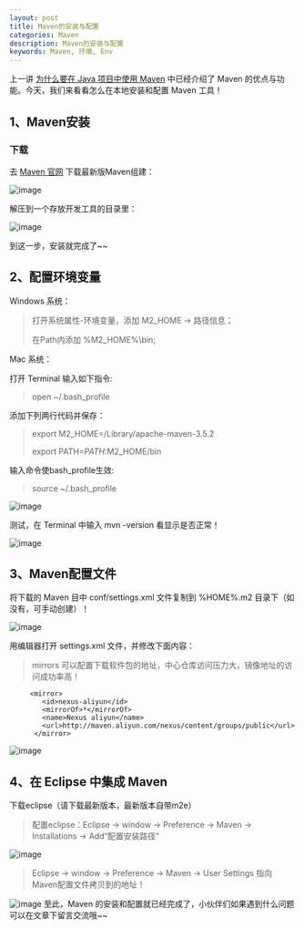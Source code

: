 ```yaml
---
layout: post
title: Maven的安装与配置
categories: Maven
description: Maven的安装与配置
keywords: Maven, 环境, Env
---
```


上一讲 [为什么要在 Java 项目中使用 Maven](https://www.jianshu.com/p/b36bbf8adf8d) 中已经介绍了 Maven 的优点与功能。今天，我们来看看怎么在本地安装和配置 Maven 工具！

## 1、Maven安装

### 下载

去 [Maven 官网](https://maven.apache.org/download.cgi) 下载最新版Maven组建：

![image](http://upload-images.jianshu.io/upload_images/2946710-30a78710c37eb3cd?imageMogr2/auto-orient/strip%7CimageView2/2/w/1240)

解压到一个存放开发工具的目录里：

![image](http://upload-images.jianshu.io/upload_images/2946710-7fb481a544e0e646?imageMogr2/auto-orient/strip%7CimageView2/2/w/1240)

到这一步，安装就完成了~~
<!--more-->
## 2、配置环境变量

Windows 系统：

> 打开系统属性-环境变量，添加 M2_HOME -> 路径信息；
> 
> 在Path内添加 %M2_HOME%\bin;

Mac 系统：

打开 Terminal 输入如下指令:

> open ~/.bash_profile

添加下列两行代码并保存：

> export M2_HOME=/Library/apache-maven-3.5.2
> 
> export PATH=$PATH:$M2_HOME/bin

输入命令使bash_profile生效:
> source ~/.bash_profile

![image](http://upload-images.jianshu.io/upload_images/2946710-c907b4bbe7778e46?imageMogr2/auto-orient/strip%7CimageView2/2/w/1240)

测试，在 Terminal 中输入 mvn -version 看显示是否正常！

![image](http://upload-images.jianshu.io/upload_images/2946710-c8cc307effa23750?imageMogr2/auto-orient/strip%7CimageView2/2/w/1240)

## 3、Maven配置文件

将下载的 Maven 目中 conf/settings.xml 文件复制到 %HOME%\.m2 目录下（如没有，可手动创建）！

![image](http://upload-images.jianshu.io/upload_images/2946710-640835fa0fae0452?imageMogr2/auto-orient/strip%7CimageView2/2/w/1240)

用编辑器打开 settings.xml 文件，并修改下面内容：

> mirrors 可以配置下载软件包的地址，中心仓库访问压力大，镜像地址的访问成功率高！
```
     <mirror>
    	<id>nexus-aliyun</id>
    	<mirrorOf>*</mirrorOf>
    	<name>Nexus aliyun</name>
    	<url>http://maven.aliyun.com/nexus/content/groups/public</url>
      </mirror>
```
![image](http://upload-images.jianshu.io/upload_images/2946710-0e857b6c4ace7959?imageMogr2/auto-orient/strip%7CimageView2/2/w/1240)

## 4、在 Eclipse 中集成 Maven

下载eclipse（请下载最新版本，最新版本自带m2e）

> 配置eclipse：Eclipse -> window -> Preference -> Maven -> Installations -> Add“配置安装路径”

![image](http://upload-images.jianshu.io/upload_images/2946710-49b997d9ef4bcf3f?imageMogr2/auto-orient/strip%7CimageView2/2/w/1240)

> Eclipse -> window -> Preference -> Maven -> User Settings 指向Maven配置文件拷贝到的地址！

![image](http://upload-images.jianshu.io/upload_images/2946710-c719f098ee380e7c?imageMogr2/auto-orient/strip%7CimageView2/2/w/1240)
至此，Maven 的安装和配置就已经完成了，小伙伴们如果遇到什么问题可以在文章下留言交流哦~~
